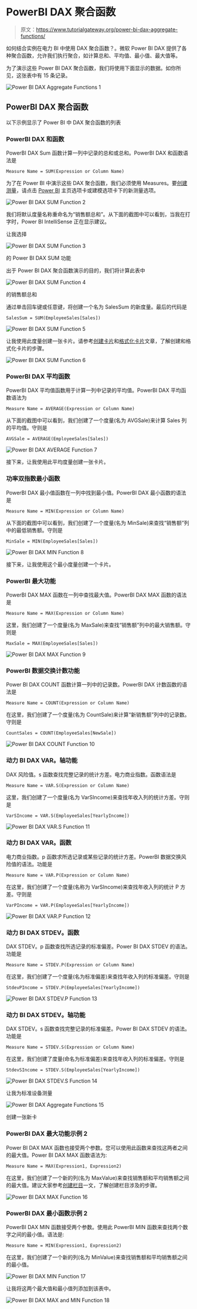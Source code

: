 # PowerBI DAX 聚合函数

> 原文：<https://www.tutorialgateway.org/power-bi-dax-aggregate-functions/>

如何结合实例在电力 BI 中使用 DAX 聚合函数？。微软 Power BI DAX 提供了各种聚合函数，允许我们执行聚合，如计算总和、平均值、最小值、最大值等。

为了演示这些 Power BI DAX 聚合函数，我们将使用下面显示的数据。如你所见，这张表中有 15 条记录。

![Power BI DAX Aggregate Functions 1](img/dc5aae3b8a14f1c2e860232e5becba99.png)

## PowerBI DAX 聚合函数

以下示例显示了 Power BI 中 DAX 聚合函数的列表

### PowerBI DAX 和函数

PowerBI DAX Sum 函数计算一列中记录的总和或总和。PowerBI DAX 和函数语法是

```
Measure Name = SUM(Expression or Column Name)
```

为了在 Power BI 中演示这些 DAX 聚合函数，我们必须使用 Measures。要[创建测量](https://www.tutorialgateway.org/create-calculated-measures-in-power-bi/)，请点击 [Power BI](https://www.tutorialgateway.org/power-bi-tutorial/) 主页选项卡或建模选项卡下的新测量选项。

![Power BI DAX SUM Function 2](img/881f1d1d8b91dfe5c2f5260ae1cad1d1.png)

我们将默认度量名称重命名为“销售额总和”。从下面的截图中可以看到，当我在打字时，Power BI IntelliSense 正在显示建议。

让我选择

![Power BI DAX SUM Function 3](img/12ac65b47b778e11c956110ac88f458d.png)

的 Power BI DAX SUM 功能

出于 Power BI DAX 聚合函数演示的目的，我们将计算此表中

![Power BI DAX SUM Function 4](img/9925ee008f84be4d3fdf4d5e05121503.png)

的销售额总和

通过单击回车键或任意键，将创建一个名为 SalesSum 的新度量。最后的代码是

```
SalesSum = SUM(EmployeeSales[Sales])
```

![Power BI DAX SUM Function 5](img/d07deb5708176c0875d9597cf64d8911.png)

让我使用此度量创建一张卡片。请参考[创建卡片](https://www.tutorialgateway.org/create-a-card-in-power-bi/)和[格式化卡片](https://www.tutorialgateway.org/format-power-bi-card/)文章，了解创建和格式化卡片的步骤。

![Power BI DAX SUM Function 6](img/d10e3dd2348b5d2e471a88a47141cd07.png)

### PowerBI DAX 平均函数

PowerBI DAX 平均值函数用于计算一列中记录的平均值。PowerBI DAX 平均函数语法为

```
Measure Name = AVERAGE(Expression or Column Name)
```

从下面的截图中可以看到，我们创建了一个度量(名为 AVGSale)来计算 Sales 列的平均值。守则是

```
AVGSale = AVERAGE(EmployeeSales[Sales])
```

![Power BI DAX AVERAGE Function 7](img/872b14a546695a9b743079ab299bea7d.png)

接下来，让我使用此平均度量创建一张卡片。

### 功率双指数最小函数

PowerBI DAX 最小值函数在一列中找到最小值。PowerBI DAX 最小函数的语法是

```
Measure Name = MIN(Expression or Column Name)
```

从下面的截图中可以看到，我们创建了一个度量(名为 MinSale)来查找“销售额”列中的最低销售额。守则是

```
MinSale = MIN(EmployeeSales[Sales])
```

![Power BI DAX MIN Function 8](img/01b11b3bdd34f7620d08a114b5ab964e.png)

接下来，让我使用这个最小度量创建一个卡片。

### PowerBI 最大功能

PowerBI DAX MAX 函数在一列中查找最大值。PowerBI DAX MAX 函数的语法是

```
Measure Name = MAX(Expression or Column Name)
```

这里，我们创建了一个度量(名为 MaxSale)来查找“销售额”列中的最大销售额。守则是

```
MaxSale = MAX(EmployeeSales[Sales])
```

![Power BI DAX MAX Function 9](img/b3ac8beb9e1f39f7255b955b582e3018.png)

### PowerBI 数据交换计数功能

Power BI DAX COUNT 函数计算一列中的记录数。PowerBI DAX 计数函数的语法是

```
Measure Name = COUNT(Expression or Column Name)
```

在这里，我们创建了一个度量(名为 CountSale)来计算“新销售额”列中的记录数。守则是

```
CountSales = COUNT(EmployeeSales[NewSale])
```

![Power BI DAX COUNT Function 10](img/f8533b42f14fb746823b4b708daf76be.png)

### 动力 BI DAX VAR。轴功能

DAX 风险值。s 函数查找完整记录的统计方差。电力商业指数。函数语法是

```
Measure Name = VAR.S(Expression or Column Name)
```

这里，我们创建了一个度量(名为 VarSIncome)来查找年收入列的统计方差。守则是

```
VarSIncome = VAR.S(EmployeeSales[YearlyIncome])
```

![Power BI DAX VAR.S Function 11](img/74da87bd801d83eace84f24e20c7068b.png)

### 动力 BI DAX VAR。函数

电力商业指数。p 函数求所选记录或某些记录的统计方差。PowerBI 数据交换风险值的语法。功能是

```
Measure Name = VAR.P(Expression or Column Name)
```

在这里，我们创建了一个度量(名称为 VarSIncome)来查找年收入列的统计 P 方差。守则是

```
VarPIncome = VAR.P(EmployeeSales[YearlyIncome])
```

![Power BI DAX VAR.P Function 12](img/de9b55774bc00aa0301e4cefc1952db2.png)

### 动力 BI DAX STDEV。函数

DAX STDEV。p 函数查找所选记录的标准偏差。Power BI DAX STDEV 的语法。功能是

```
Measure Name = STDEV.P(Expression or Column Name)
```

在这里，我们创建了一个度量(名为标准偏差)来查找年收入列的标准偏差。守则是

```
StdevPIncome = STDEV.P(EmployeeSales[YearlyIncome])
```

![Power BI DAX STDEV.P Function 13](img/8dd02c990bcd74a862a62d2cd6234ef1.png)

### 动力 BI DAX STDEV。轴功能

DAX STDEV。s 函数查找完整记录的标准偏差。Power BI DAX STDEV 的语法。功能是

```
Measure Name = STDEV.S(Expression or Column Name)
```

在这里，我们创建了度量(命名为标准偏差)来查找年收入列的标准偏差。守则是

```
StdevSIncome = STDEV.S(EmployeeSales[YearlyIncome])
```

![Power BI DAX STDEV.S Function 14](img/959ebf51ab1d3a912a480b177729dbae.png)

让我为标准设备测量

![Power BI DAX Aggregate Functions 15](img/12553ec3887beb6dc89487e1f4446222.png)

创建一张新卡

### PowerBI DAX 最大功能示例 2

Power BI DAX MAX 函数也接受两个参数。您可以使用此函数来查找这两者之间的最大值。Power BI DAX MAX 函数语法为:

```
Measure Name = MAX(Expression1, Expression2)
```

在这里，我们创建了一个新的列(名为 MaxValue)来查找销售额和平均销售额之间的最大值。建议大家参考[创建栏目](https://www.tutorialgateway.org/create-calculated-columns-in-power-bi/)一文，了解创建栏目涉及的步骤。

![Power BI DAX MAX Function 16](img/83865acd88282912d683d210e4f5d76b.png)

### PowerBI DAX 最小函数示例 2

PowerBI DAX MIN 函数接受两个参数。使用此 PowerBI MIN 函数来查找两个数字之间的最小值。语法是:

```
Measure Name = MIN(Expression1, Expression2)
```

在这里，我们创建了一个新的列(名为 MinValue)来查找销售额和平均销售额之间的最小值。

![Power BI DAX MIN Function 17](img/0971e66407f748d52df6ad98c032fe37.png)

让我将这两个最大值和最小值列添加到该表中。

![Power BI DAX MAX and MIN Function 18](img/2c22ceb10a0f7ed2efeb92295ead5b5d.png)